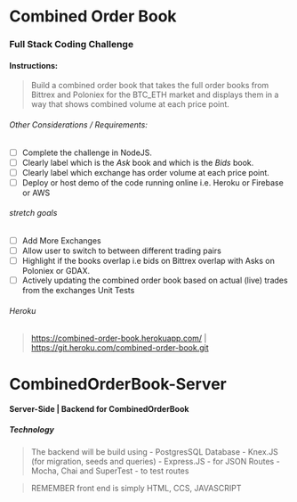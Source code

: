 # Combined Order Book

### Full Stack Coding Challenge

#### Instructions:
> Build a combined order book that takes the full order books from Bittrex and Poloniex for the BTC_ETH market and displays them in a way that shows combined volume at each price point.

###### Other Considerations / Requirements:
- [ ] Complete the challenge in NodeJS.
- [ ] Clearly label which is the *Ask* book and which is the *Bids* book.
- [ ] Clearly label which exchange has order volume at each price point.
- [ ] Deploy or host demo of the code running online i.e. Heroku or Firebase or AWS

###### stretch goals
- [ ] Add More Exchanges
- [ ] Allow user to switch to between different trading pairs
- [ ] Highlight if the books overlap i.e bids on Bittrex overlap with Asks on  Poloniex or GDAX.
- [ ]  Actively updating the combined order book based on actual (live) trades from the exchanges Unit Tests

###### Heroku
> https://combined-order-book.herokuapp.com/ | https://git.heroku.com/combined-order-book.git




# CombinedOrderBook-Server
#### Server-Side | Backend for CombinedOrderBook
##### Technology
>   The backend will be build using
    - PostgresSQL Database
    - Knex.JS (for migration, seeds and queries)
    - Express.JS - for JSON Routes
    - Mocha, Chai and SuperTest - to test routes


>REMEMBER front end is simply HTML, CCS, JAVASCRIPT
